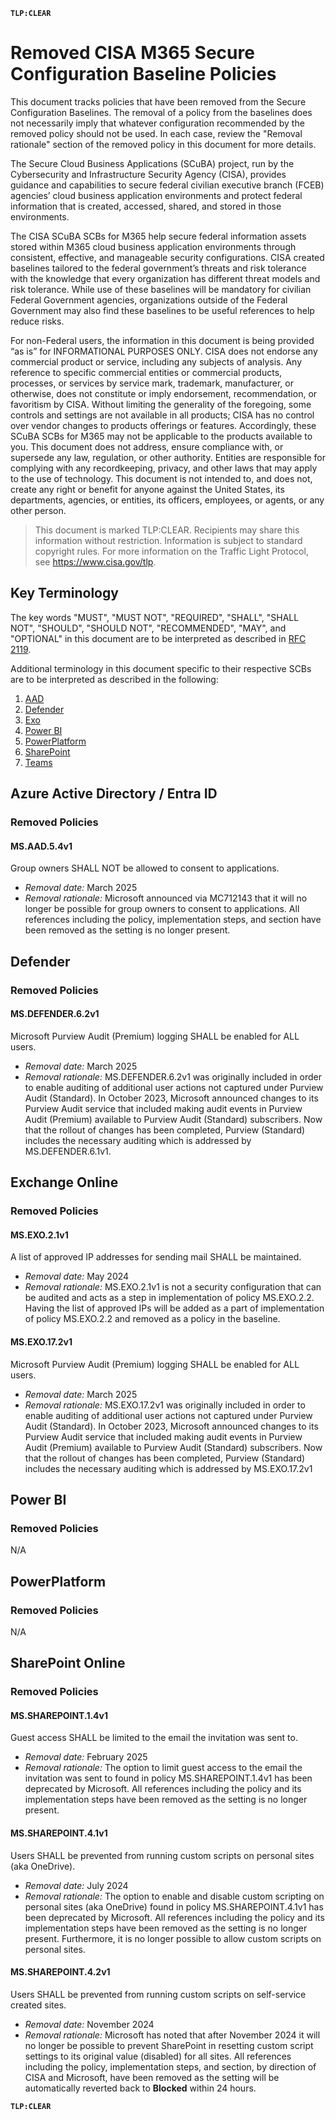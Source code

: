 **`TLP:CLEAR`**
# Removed CISA M365 Secure Configuration Baseline Policies

This document tracks policies that have been removed from the Secure Configuration Baselines. The removal of a policy from the baselines does not necessarily imply that whatever configuration recommended by the removed policy should not be used. In each case, review the "Removal rationale" section of the removed policy in this document for more details.

The Secure Cloud Business Applications (SCuBA) project, run by the Cybersecurity and Infrastructure Security Agency (CISA), provides guidance and capabilities to secure federal civilian executive branch (FCEB) agencies’ cloud business application environments and protect federal information that is created, accessed, shared, and stored in those environments.

The CISA SCuBA SCBs for M365 help secure federal information assets stored within M365 cloud business application environments through consistent, effective, and manageable security configurations. CISA created baselines tailored to the federal government’s threats and risk tolerance with the knowledge that every organization has different threat models and risk tolerance. While use of these baselines will be mandatory for civilian Federal Government agencies, organizations outside of the Federal Government may also find these baselines to be useful references to help reduce risks.

For non-Federal users, the information in this document is being provided “as is” for INFORMATIONAL PURPOSES ONLY. CISA does not endorse any commercial product or service, including any subjects of analysis. Any reference to specific commercial entities or commercial products, processes, or services by service mark, trademark, manufacturer, or otherwise, does not constitute or imply endorsement, recommendation, or favoritism by CISA. Without limiting the generality of the foregoing, some controls and settings are not available in all products; CISA has no control over vendor changes to products offerings or features.  Accordingly, these SCuBA SCBs for M365 may not be applicable to the products available to you. This document does not address, ensure compliance with, or supersede any law, regulation, or other authority. Entities are responsible for complying with any recordkeeping, privacy, and other laws that may apply to the use of technology. This document is not intended to, and does not, create any right or benefit for anyone against the United States, its departments, agencies, or entities, its officers, employees, or agents, or any other person.

> This document is marked TLP:CLEAR. Recipients may share this information without restriction. Information is subject to standard copyright rules. For more information on the Traffic Light Protocol, see https://www.cisa.gov/tlp.

## Key Terminology
The key words "MUST", "MUST NOT", "REQUIRED", "SHALL", "SHALL NOT", "SHOULD", "SHOULD NOT", "RECOMMENDED", "MAY", and "OPTIONAL" in this document are to be interpreted as described in [RFC 2119](https://datatracker.ietf.org/doc/html/rfc2119).

Additional terminology in this document specific to their respective SCBs are to be interpreted as described in the following:

1. [AAD](https://github.com/cisagov/ScubaGear/blob/main/PowerShell/ScubaGear/baselines/aad.md#key-terminology)
2. [Defender](https://github.com/cisagov/ScubaGear/blob/main/PowerShell/ScubaGear/baselines/defender.md#key-terminology)
3. [Exo](https://github.com/cisagov/ScubaGear/blob/main/PowerShell/ScubaGear/baselines/exo.md#key-terminology)
4. [Power BI](https://github.com/cisagov/ScubaGear/blob/main/PowerShell/ScubaGear/baselines/powerbi.md#key-terminology)
5. [PowerPlatform](https://github.com/cisagov/ScubaGear/blob/main/PowerShell/ScubaGear/baselines/powerplatform.md#key-terminology)
6. [SharePoint](https://github.com/cisagov/ScubaGear/blob/main/PowerShell/ScubaGear/baselines/sharepoint.md#key-terminology)
7. [Teams](https://github.com/cisagov/ScubaGear/blob/main/PowerShell/ScubaGear/baselines/teams.md#key-terminology)

## Azure Active Directory / Entra ID

### Removed Policies

#### MS.AAD.5.4v1
Group owners SHALL NOT be allowed to consent to applications.
- _Removal date:_ March 2025
- _Removal rationale:_ Microsoft announced via MC712143 that it will no longer be possible for group owners to consent to applications. All references including the policy, implementation steps, and section have been removed as the setting is no longer present.

## Defender

### Removed Policies

#### MS.DEFENDER.6.2v1
Microsoft Purview Audit (Premium) logging SHALL be enabled for ALL users.
- _Removal date:_ March 2025
- _Removal rationale:_ MS.DEFENDER.6.2v1 was originally included in order to enable auditing of additional user actions not captured under Purview Audit (Standard). In October 2023, Microsoft announced changes to its Purview Audit service that included making audit events in Purview Audit (Premium) available to Purview Audit (Standard) subscribers. Now that the rollout of changes has been completed, Purview (Standard) includes the necessary auditing which is addressed by MS.DEFENDER.6.1v1.

## Exchange Online

### Removed Policies
#### MS.EXO.2.1v1
A list of approved IP addresses for sending mail SHALL be maintained.
- _Removal date:_ May 2024
- _Removal rationale:_ MS.EXO.2.1v1 is not a security configuration that can be audited and acts as a step in implementation of policy MS.EXO.2.2. Having the list of approved IPs will be added as a part of implementation of policy MS.EXO.2.2 and removed as a policy in the baseline.

#### MS.EXO.17.2v1
Microsoft Purview Audit (Premium) logging SHALL be enabled for ALL users.
- _Removal date:_ March 2025
- _Removal rationale:_ MS.EXO.17.2v1 was originally included in order to enable auditing of additional user actions not captured under Purview Audit (Standard). In October 2023, Microsoft announced changes to its Purview Audit service that included making audit events in Purview Audit (Premium) available to Purview Audit (Standard) subscribers. Now that the rollout of changes has been completed, Purview (Standard) includes the necessary auditing which is addressed by MS.EXO.17.2v1

## Power BI

### Removed Policies

N/A

## PowerPlatform

### Removed Policies

N/A

## SharePoint Online

### Removed Policies

#### MS.SHAREPOINT.1.4v1
Guest access SHALL be limited to the email the invitation was sent to.
- _Removal date:_ February 2025
- _Removal rationale:_ The option to limit guest access to the email the invitation was sent to found in policy MS.SHAREPOINT.1.4v1 has been deprecated by Microsoft. All references including the policy and its implementation steps have been removed as the setting is no longer present.

#### MS.SHAREPOINT.4.1v1
Users SHALL be prevented from running custom scripts on personal sites (aka OneDrive).
- _Removal date:_ July 2024
- _Removal rationale:_ The option to enable and disable custom scripting on personal sites (aka OneDrive) found in policy MS.SHAREPOINT.4.1v1 has been deprecated by Microsoft. All references including the policy and its implementation steps have been removed as the setting is no longer present.  Furthermore, it is no longer possible to allow custom scripts on personal sites.

#### MS.SHAREPOINT.4.2v1
Users SHALL be prevented from running custom scripts on self-service created sites.
- _Removal date:_ November 2024
- _Removal rationale:_ Microsoft has noted that after November 2024 it will no longer be possible to prevent SharePoint in resetting custom script settings to its original value (disabled) for all sites. All references including the policy, implementation steps, and section, by direction of CISA and Microsoft, have been removed as the setting will be automatically reverted back to **Blocked** within 24 hours.

**`TLP:CLEAR`**
